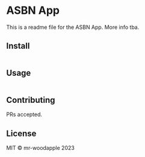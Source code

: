 # ASBN App

This is a readme file for the ASBN App. More info tba.

## Install

```
```

## Usage

```
```

## Contributing

PRs accepted.

## License

MIT © mr-woodapple 2023
